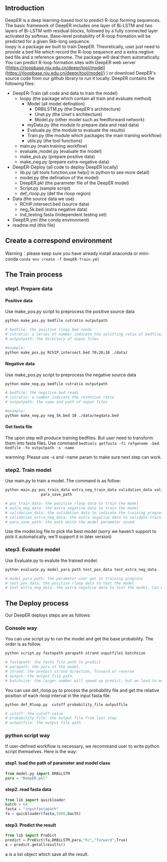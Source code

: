 ## Introduction
DeepER is a deep learning-based tool to predict R-loop forming sequences. The basic framework of DeepER includes one layer of Bi-LSTM and two layers of Bi-LSTM with residual blocks, followed by a fully connected layer activated by softmax. Base-level probability of R-loop fromation will be predicted for a given 5kb-long sequence.  
loopy is a package we built to train DeepER. Theoretically, user just need to provide a bed file which record the R-loop sequence and a extra negtive bed file and a reference genome. The package will deal them automatically.
You can predict R-loop formation sites with DeepER web server ([https://rloopbase.nju.edu.cn/deepr/tool/model](https://rloopbase.nju.edu.cn/deepr/tool/model/) ) or download DeepER's source code from  our github library to run it locally.
DeepER contains the following files:

- DeepER-Train (all code and data to train the model)
   - loopy (the package which contain all train and evaluate method)
      - Model (all model defination)
         - DRBiLSTM.py (the DeepER's architecture)
         - Unet.py (the Unet's architecture)
         - Model.py (other model such as feedforward network)
      - myData.py (the module to prepare data and read data)
      - Evaluate.py (the module to evaluate the results)
      - Train.py (the module which packages the main training workflow)
      - utils.py (the tool functions)
   - main.py (main training workflow)
   - evaluate_model.py (evaluate the model)
   - make_pos.py (prepare positive data)
   - make_neg.py (prepare extra-negative data)
- DeepER-Deploy (all code to deploy DeepER locally)
   - lib.py (all tools function,use help() in python to see more detail)
   - model.py (the defination of the model)
   - DeepER.pkl (the parameter file of the DeepER model)
   - Script.py (sample script)
   - def_rloop.py (def the rloop region)
- Data (the source data we use)
  - RChIP.intersect.bed (source data)
  - neg_5k.bed (extra negative data)
  - Ind_testing.fasta (Independent testing set)
- DeepER.yml (the conda environment)
- readme.md (this file)

## Create a correspond environment
Warning：please keep sure you have already install anaconda or mini-conda
`conda env create -f DeepER-Train.yml`

## The Train process

### step1. Prepare data
#### Positive data
Use make_pos.py script to preprocess the positive source data 
```bash
python make_pos.py bedfile cutratio outputpath

# bedfile: the positive rloop bed reads
# cutratio: a series of number indicate the splitting ratio of bedfile; like 70;20;10
# outputpath: the directory of ouput files

#example:
python make_pos.py RChIP.intersect.bed 70;20;10 ./data/

```
#### Negative data
Use make_pos.py script to preprocess the negative source data 
```bash
python make_neg.py bedfile cutratio outputpath

# bedfile: the negitive bed reads
# cutratio: a number indicate the retention ratio
# outputpath: the name and path of ouput files

#example:
python make_neg.py neg_5k.bed 10 ./data/negdata.bed

```
#### Get fasta file
The upon step will produce training bedfiles. But user need to transform them into fasta files.
Use command
`bedtools getfasta -fi refgenome -bed bedfile -fo outputpath -s -name`

warnning: Please use -s and -name param to make sure next step can work.

### step2. Train model
Use main.py to train a model..The command is as follow:
```bash
python main.py pos_train_data extra_neg_train_data validation_data validation_extra_neg_data
                para_save_path

# pos_train_data: the positive rloop data to train the model
# extra_neg_data: the extra negative data to train the model
# validation_data: the validation data to indicate the training progress. If validation_data is set to None,the pos_train_data and extra_neg_data will be cut into two part in the ratio of 7:2. the second part will be the validation set
# validation_extra_neg_data: the extra negative data to validate training progress.
# para_save_path: the path which the model parameter saved
```
Use the model.log file to pick the best model (sorry we haven't support to pick it automatically, we'll support it in later version)
### step3. Evaluate model
Use Evaluate.py to evalute the trained model.
```bash
python evaluate.py model_para_path test_pos_data test_extra_neg_data

# model_para_path: the parameter user get in training progress 
# test_pos_data: the positive rloop data to test the model
# test_extra_neg_data: the extra negative data to test the model. Can be set as None.
```
## The Deploy process
Our DeepER deploys steps are as follows:
### Console way
You can use script.py to run the model and get the base probability. The order is as follow.
```bash
python script.py fastapath parapath strand ouputfile1 batchsize

# fastapath: the fasta file path to predict
# parapath: the para of the model.
# strand: the predict strand direction, forward or reverse
# output: the output file path.
# batchsize: the larger number will speed up predict, but we lead to more memory cost.
```
You can use def_rloop.py to process the probability file and get the relative position of each rloop interval in the input fasta file.
```bash
python def_Rloop.py  cutoff probability_file outputfile

# cutoff: the cutoff value
# probability_file: the output file from last step
# outputfile: the output file path
```
### python script way
If user-defined workflow is necessary, we recommand user to write python script themselves.
Here is the way:
#### step1. load the path of parameter and model class
```python
from model.py import DRBiLSTM
para = "DeepER.pkl" 
```
#### step2. read fasta data 
```python
from lib import quickloader
batch = 64
fasta = "inputfastapath"
fa = quickloader(fasta,5000,bacth)
```
#### step3. Predict the result
```python
from lib import PreDict
predict = PreDict(fa,DRBiLSTM,para,"hc","forward",True)
a = predict.getallresults()
```
 a is a list object which save all the result.





